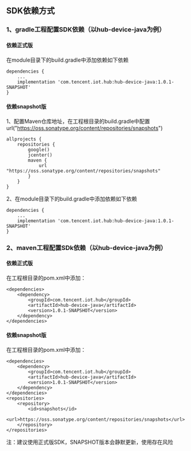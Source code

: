 ## SDK依赖方式

### 1、gradle工程配置SDK依赖（以hub-device-java为例）
#### 依赖正式版
在module目录下的build.gradle中添加依赖如下依赖
```
dependencies {
    ...
    implementation 'com.tencent.iot.hub:hub-device-java:1.0.1-SNAPSHOT'
}
```
#### 依赖snapshot版
1、配置Maven仓库地址，在工程根目录的build.gradle中配置url("https://oss.sonatype.org/content/repositories/snapshots")
```
allprojects {
    repositories {
        google()
        jcenter()
        maven {
            url "https://oss.sonatype.org/content/repositories/snapshots"
        }
    }
}
```

2、在module目录下的build.gradle中添加依赖如下依赖
```
dependencies {
    ...
    implementation 'com.tencent.iot.hub:hub-device-java:1.0.1-SNAPSHOT'
}
```

### 2、maven工程配置SDk依赖（以hub-device-java为例）
#### 依赖正式版
在工程根目录的pom.xml中添加：
```
<dependencies>
    <dependency>
        <groupId>com.tencent.iot.hub</groupId>
        <artifactId>hub-device-java</artifactId>
        <version>1.0.1-SNAPSHOT</version>
    </dependency>
</dependencies>
```

#### 依赖snapshot版
在工程根目录的pom.xml中添加：
```
<dependencies>
    <dependency>
        <groupId>com.tencent.iot.hub</groupId>
        <artifactId>hub-device-java</artifactId>
        <version>1.0.1-SNAPSHOT</version>
    </dependency>
</dependencies>
<repositories>
    <repository>
        <id>snapshots</id>
        <url>https://oss.sonatype.org/content/repositories/snapshots</url>
    </repository>
</repositories>
```

注：建议使用正式版SDK，SNAPSHOT版本会静默更新，使用存在风险